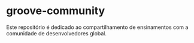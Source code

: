 # groove-community
Este repositório é dedicado ao compartilhamento de ensinamentos com a comunidade de desenvolvedores global.
